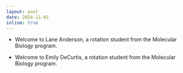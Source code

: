 ```yaml
---
layout: post
date: 2024-11-01
inline: true
---
```


- Welcome to Lane Anderson, a rotation student from the Molecular Biology program.

- Welcome to Emily DeCurtis, a rotation student from the Molecular Biology program.
